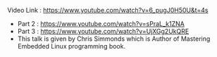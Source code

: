 Video Link : https://www.youtube.com/watch?v=6_pugJ0H50U&t=4s
- Part 2 : https://www.youtube.com/watch?v=sPraL_k1ZNA
- Part 3 : https://www.youtube.com/watch?v=UjXGg2UkQRE
- This talk is given by Chris Simmonds which is Author of Mastering Embedded Linux programming book.
